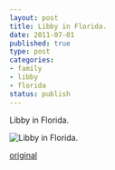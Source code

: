 ```yaml
--- 
layout: post
title: Libby in Florida.
date: 2011-07-01
published: true
type: post
categories: 
- family
- libby
- florida
status: publish
---
```

Libby in Florida.

![Libby in Florida.](http://media.eick.us/2011/07/image1-500x333.jpg)

[original](http://media.eick.us/2011/07/image1.jpg)


